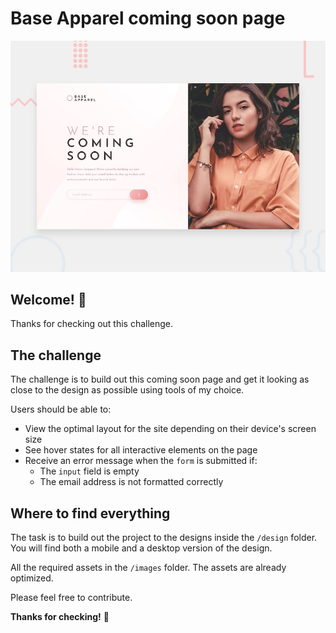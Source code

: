 # Base Apparel coming soon page

![Design preview for the Base Apparel coming soon page coding challenge](./design/desktop-preview.jpg)

## Welcome! 👋

Thanks for checking out this challenge.

## The challenge

The challenge is to build out this coming soon page and get it looking as close to the design as possible using tools of my choice.

Users should be able to:

- View the optimal layout for the site depending on their device's screen size
- See hover states for all interactive elements on the page
- Receive an error message when the `form` is submitted if:
  - The `input` field is empty
  - The email address is not formatted correctly

## Where to find everything

The task is to build out the project to the designs inside the `/design` folder. You will find both a mobile and a desktop version of the design. 

All the required assets in the `/images` folder. The assets are already optimized.

Please feel free to contribute.

**Thanks for checking!** 🚀
